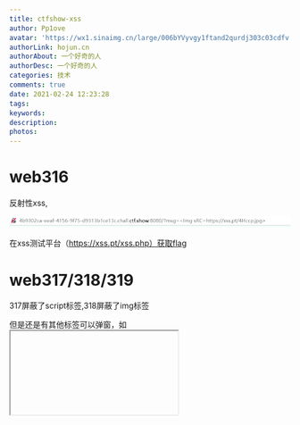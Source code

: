 ```yaml
---
title: ctfshow-xss
author: Pp1ove
avatar: 'https://wx1.sinaimg.cn/large/006bYVyvgy1ftand2qurdj303c03cdfv.jpg'
authorLink: hojun.cn
authorAbout: 一个好奇的人
authorDesc: 一个好奇的人
categories: 技术
comments: true
date: 2021-02-24 12:23:28
tags:
keywords:
description:
photos:
---
```




# web316

反射性xss,

![image-20210224122408795](ctfshow-xss/image-20210224122408795.png)

在xss测试平台（https://xss.pt/xss.php）获取flag

# web317/318/319

317屏蔽了script标签,318屏蔽了img标签

但是还是有其他标签可以弹窗，如<iframe>标签,详细可以看:https://xz.aliyun.com/t/4067#toc-3

https://www.freebuf.com/articles/web/157589.html

具体做题就用平台中没有script和img标签的代码就可以了

但是317没出,可能是平台的问题

# web320/321/322

测了半天都没成功,原来是过滤了空格

用tab代替空格就可以了

# web323